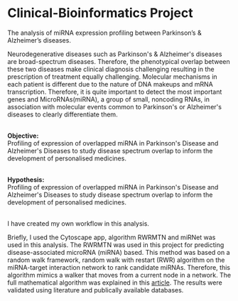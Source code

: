# Clinical-Bioinformatics Project
The analysis of miRNA expression profiling between Parkinson’s & Alzheimer’s diseases.

Neurodegenerative diseases such as Parkinson's & Alzheimer's diseases are broad-spectrum diseases. Therefore, the phenotypical overlap between these two diseases make clinical diagnosis challenging resulting in the prescription of treatment equally challenging. Molecular mechanisms in each patient is different due to the nature of DNA makeups and mRNA transcription. Therefore, it is quite important to detect the most important genes and MicroRNAs(miRNA), a group of small, noncoding RNAs, in association with molecular events common to Parkinson's or Alzheimer's diseases to clearly differentiate them.

<b> <br>Objective:</br> </b>
Profiling of expression of overlapped miRNA in Parkinson's  Disease and  Alzheimer's Diseases to study disease spectrum overlap to inform the development of personalised medicines.

<b> <br> Hypothesis:</br> </b> 
Profiling of expression of overlapped miRNA in Parkinson's  Disease and  Alzheimer's Diseases to study disease spectrum overlap to inform the development of personalised medicines.

<br> I have created my own workflow in this analysis.</br>

Briefly, I used the Cytoscape app, algorithm RWRMTN and miRNet was used in this analysis. The RWRMTN was used in this project for predicting disease-associated microRNA (miRNA) based.  This method was based on a random walk framework, random walk with restart (RWR) algorithm on the miRNA-target interaction network to rank candidate miRNAs. Therefore, this algorithm mimics a walker that moves from a current node in a network. The full mathematical algorithm was explained in this  <a href="https://bmcbioinformatics.biomedcentral.com/articles/10.1186/s12859-020-03578-3">article</a>. The results were validated using literature and publically available databases.
